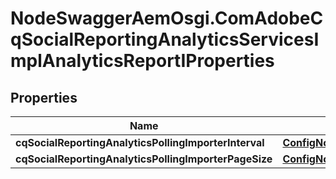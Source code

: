 # NodeSwaggerAemOsgi.ComAdobeCqSocialReportingAnalyticsServicesImplAnalyticsReportIProperties

## Properties

Name | Type | Description | Notes
------------ | ------------- | ------------- | -------------
**cqSocialReportingAnalyticsPollingImporterInterval** | [**ConfigNodePropertyInteger**](ConfigNodePropertyInteger.md) |  | [optional] 
**cqSocialReportingAnalyticsPollingImporterPageSize** | [**ConfigNodePropertyInteger**](ConfigNodePropertyInteger.md) |  | [optional] 



